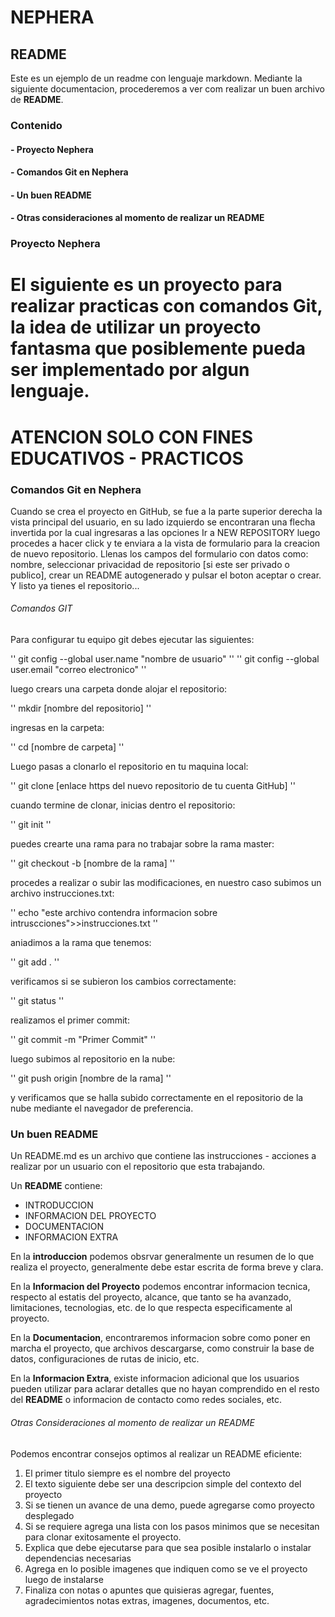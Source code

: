 # NEPHERA
## README

Este es un ejemplo de un readme con lenguaje markdown.
Mediante la siguiente documentacion, procederemos a ver com realizar un buen 
archivo de **README**.

### Contenido ### 

#### - Proyecto Nephera ####

#### - Comandos Git en Nephera ####

#### - Un buen README ####

#### - Otras consideraciones al momento de realizar un README ####


### Proyecto Nephera ###

El siguiente es un proyecto para realizar practicas con comandos Git, 
la idea de utilizar un proyecto fantasma que posiblemente pueda
ser implementado por algun lenguaje.
====================================================================
ATENCION SOLO CON FINES EDUCATIVOS - PRACTICOS
====================================================================

### Comandos Git en Nephera ###


Cuando se crea el proyecto en GitHub, se fue a la parte superior derecha 
la vista principal del usuario, en su lado izquierdo se encontraran 
una flecha invertida por la cual ingresaras a las opciones 
Ir a NEW REPOSITORY
luego procedes a hacer click y te enviara a la vista de formulario
para la creacion de nuevo repositorio.
Llenas los campos del formulario con datos como: nombre, seleccionar 
privacidad de repositorio [si este ser privado o publico], crear un 
README autogenerado y pulsar el boton aceptar o crear.
Y listo ya tienes el repositorio...


###### Comandos GIT ######



Para configurar tu equipo git debes ejecutar las siguientes:

'' git config --global user.name "nombre de usuario" ''
'' git config --global user.email "correo electronico" ''

luego crears una carpeta donde alojar el repositorio:

'' mkdir [nombre del repositorio] ''

ingresas en la carpeta:

'' cd [nombre de carpeta] ''

Luego pasas a clonarlo el repositorio en tu maquina local:

'' git clone [enlace https del nuevo repositorio de tu cuenta GitHub] ''

cuando termine de clonar, inicias dentro el repositorio:

'' git init ''

puedes crearte una rama para no trabajar sobre la rama master:

'' git checkout -b [nombre de la rama] ''

procedes a realizar o subir las modificaciones, en nuestro caso
subimos un archivo instrucciones.txt:

'' echo "este archivo contendra informacion sobre intruscciones">>instrucciones.txt ''

aniadimos a la rama que tenemos:

'' git add . ''

verificamos si se subieron los cambios correctamente:

'' git status ''

realizamos el primer commit:

'' git commit -m "Primer Commit" ''

luego subimos al repositorio en la nube:

'' git push origin [nombre de la rama] ''

y verificamos que se halla subido correctamente en el repositorio de la nube
mediante el navegador de preferencia.


### Un buen README ###


Un README.md es un archivo que contiene las instrucciones - acciones 
a realizar por un usuario con el repositorio que esta trabajando.

Un **README** contiene: 
- INTRODUCCION
- INFORMACION DEL PROYECTO
- DOCUMENTACION
- INFORMACION EXTRA

En la __introduccion__ podemos obsrvar generalmente un resumen de lo que 
realiza el proyecto, generalmente debe estar escrita de forma breve y
clara.

En la __Informacion del Proyecto__ podemos encontrar informacion tecnica, 
respecto al estatis del proyecto, alcance, que tanto se ha avanzado, 
limitaciones, tecnologias, etc. de lo que respecta especificamente al 
proyecto.

En la __Documentacion__, encontraremos informacion sobre como poner en marcha
el proyecto, que archivos descargarse, como construir la base de datos,
configuraciones de rutas de inicio, etc.

En la __Informacion Extra__, existe informacion adicional que los usuarios
pueden utilizar para aclarar detalles que no hayan comprendido en el resto
del **README** o informacion de contacto como redes sociales, etc.

###### Otras Consideraciones al momento de realizar un README ######


Podemos encontrar consejos optimos al realizar un README eficiente:
1. El primer titulo siempre es el nombre del proyecto
2. El texto siguiente debe ser una descripcion simple del contexto del proyecto
3. Si se tienen un avance de una demo, puede agregarse como proyecto desplegado
4. Si se requiere agrega una lista con los pasos minimos que se necesitan para
	clonar exitosamente el proyecto.
5. Explica que debe ejecutarse para que sea posible instalarlo o instalar 
	dependencias necesarias
6. Agrega en lo posible imagenes que indiquen como se ve el proyecto luego de instalarse
7. Finaliza con notas o apuntes que quisieras agregar, fuentes, agradecimientos
	notas extras, imagenes, documentos, etc.
